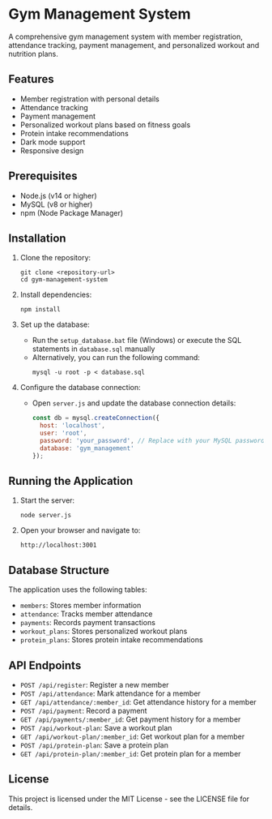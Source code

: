 # Gym Management System

A comprehensive gym management system with member registration, attendance tracking, payment management, and personalized workout and nutrition plans.

## Features

- Member registration with personal details
- Attendance tracking
- Payment management
- Personalized workout plans based on fitness goals
- Protein intake recommendations
- Dark mode support
- Responsive design

## Prerequisites

- Node.js (v14 or higher)
- MySQL (v8 or higher)
- npm (Node Package Manager)

## Installation

1. Clone the repository:
   ```
   git clone <repository-url>
   cd gym-management-system
   ```

2. Install dependencies:
   ```
   npm install
   ```

3. Set up the database:
   - Run the `setup_database.bat` file (Windows) or execute the SQL statements in `database.sql` manually
   - Alternatively, you can run the following command:
     ```
     mysql -u root -p < database.sql
     ```

4. Configure the database connection:
   - Open `server.js` and update the database connection details:
     ```javascript
     const db = mysql.createConnection({
       host: 'localhost',
       user: 'root',
       password: 'your_password', // Replace with your MySQL password
       database: 'gym_management'
     });
     ```

## Running the Application

1. Start the server:
   ```
   node server.js
   ```

2. Open your browser and navigate to:
   ```
   http://localhost:3001
   ```

## Database Structure

The application uses the following tables:

- `members`: Stores member information
- `attendance`: Tracks member attendance
- `payments`: Records payment transactions
- `workout_plans`: Stores personalized workout plans
- `protein_plans`: Stores protein intake recommendations

## API Endpoints

- `POST /api/register`: Register a new member
- `POST /api/attendance`: Mark attendance for a member
- `GET /api/attendance/:member_id`: Get attendance history for a member
- `POST /api/payment`: Record a payment
- `GET /api/payments/:member_id`: Get payment history for a member
- `POST /api/workout-plan`: Save a workout plan
- `GET /api/workout-plan/:member_id`: Get workout plan for a member
- `POST /api/protein-plan`: Save a protein plan
- `GET /api/protein-plan/:member_id`: Get protein plan for a member

## License

This project is licensed under the MIT License - see the LICENSE file for details. 